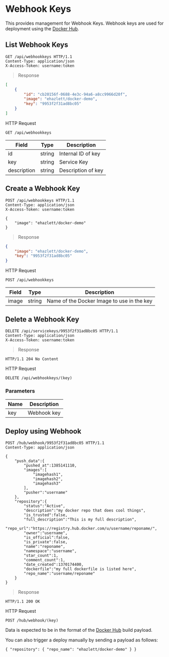 # Webhook Keys
This provides management for Webhook Keys.  Webhook keys are used
for deployment using the [Docker Hub](https://hub.docker.com/).

## List Webhook Keys

```http
GET /api/webhookkeys HTTP/1.1
Content-Type: application/json
X-Access-Token: username:token
```

> Response

```json
[
    {
        "id": "cb20156f-0688-4e3c-94a6-a8cc9966d20f",
        "image": "ehazlett/docker-demo",
        "key": "9953f2f31ad8bc05"
    }
]
```

HTTP Request

`GET /api/webhookkeys`

Field | Type | Description
-----|-----|-----
id | string | Internal ID of key
key | string | Service Key
description | string | Description of key

## Create a Webhook Key
```http
POST /api/webhookkeys HTTP/1.1
Content-Type: application/json
X-Access-Token: username:token

{
    "image": "ehazlett/docker-demo"
}
```

> Response

```json
{
    "image": "ehazlett/docker-demo",
    "key": "9953f2f31ad8bc05"
}
```

HTTP Request

`POST /api/webhookkeys`

Field | Type | Description
-----|-----|-----
image | string | Name of the Docker Image to use in the key

## Delete a Webhook Key
```http
DELETE /api/servicekeys/9953f2f31ad8bc05 HTTP/1.1
Content-Type: application/json
X-Access-Token: username:token
```

> Response

```http
HTTP/1.1 204 No Content
```

HTTP Request

`DELETE /api/webhookkeys/(key)`

### Parameters

Name | Description
-----|-----
key | Webhook key

## Deploy using Webhook
```http
POST /hub/webhook/9953f2f31ad8bc05 HTTP/1.1
Content-Type: application/json

{
    "push_data":{
        "pushed_at":1385141110,
        "images":[
            "imagehash1",
            "imagehash2",
            "imagehash3"
        ],
        "pusher":"username"
    },
    "repository":{
        "status":"Active",
        "description":"my docker repo that does cool things",
        "is_trusted":false,
        "full_description":"This is my full description",
        "repo_url":"https://registry.hub.docker.com/u/username/reponame/",
        "owner":"username",
        "is_official":false,
        "is_private":false,
        "name":"reponame",
        "namespace":"username",
        "star_count":1,
        "comment_count":1,
        "date_created":1370174400,
        "dockerfile":"my full dockerfile is listed here",
        "repo_name":"username/reponame"
    }
}
```

> Response

```http
HTTP/1.1 200 OK
```

HTTP Request

`POST /hub/webhook/(key)`

Data is expected to be in the format of the [Docker Hub](https://docs.docker.com/docker-hub/builds/) build payload.

<aside class="notice">
You can also trigger a deploy manually by sending a payload as follows:
</aside>

`
{
    "repository": {
        "repo_name": "ehazlett/docker-demo"
    }
}
`
